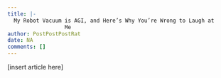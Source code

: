 ```yaml
---
title: |-
  My Robot Vacuum is AGI, and Here’s Why You’re Wrong to Laugh at
                  Me
author: PostPostPostRat
date: NA
comments: []
---
```


[insert article here]